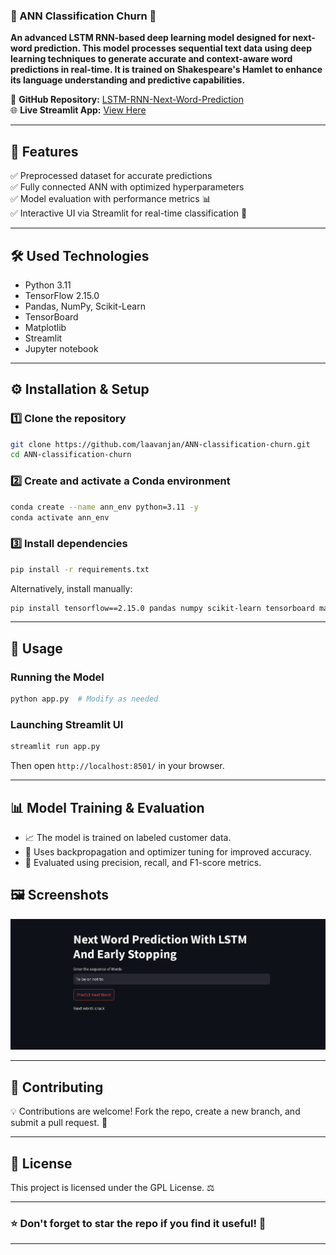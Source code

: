
### **📌 ANN Classification Churn** 🚀  

**An advanced LSTM RNN-based deep learning model designed for next-word prediction. This model processes sequential text data using deep learning techniques to generate accurate and context-aware word predictions in real-time. It is trained on Shakespeare's Hamlet to enhance its language understanding and predictive capabilities.**  

🔗 **GitHub Repository:** [LSTM-RNN-Next-Word-Prediction](https://github.com/laavanjan/LSTM-RNN-Next-Word-Prediction)  
🌐 **Live Streamlit App:** [View Here](https://lstm-rnn-next-word-prediction-maccjvzsqpjngzjehhaj7r.streamlit.app/)  

---

## **📂 Features**  

✅ Preprocessed dataset for accurate predictions  
✅ Fully connected ANN with optimized hyperparameters  
✅ Model evaluation with performance metrics 📊  
✅ Interactive UI via Streamlit for real-time classification 🎨  

---

## **🛠️ Used Technologies**

- Python 3.11  
- TensorFlow 2.15.0  
- Pandas, NumPy, Scikit-Learn  
- TensorBoard  
- Matplotlib  
- Streamlit
- Jupyter notebook  

---

## **⚙️ Installation & Setup**  

### **1️⃣ Clone the repository**  

```bash
git clone https://github.com/laavanjan/ANN-classification-churn.git
cd ANN-classification-churn
```

### **2️⃣ Create and activate a Conda environment**  

```bash
conda create --name ann_env python=3.11 -y
conda activate ann_env
```

### **3️⃣ Install dependencies**  

```bash
pip install -r requirements.txt
```

Alternatively, install manually:  

```bash
pip install tensorflow==2.15.0 pandas numpy scikit-learn tensorboard matplotlib streamlit ipykernel
```

---

## **🚀 Usage**  

### **Running the Model**  

```bash
python app.py  # Modify as needed
```

### **Launching Streamlit UI**  

```bash
streamlit run app.py
```

Then open `http://localhost:8501/` in your browser.  

---

## **📊 Model Training & Evaluation**  

- 📈 The model is trained on labeled customer data.  
- 🔄 Uses backpropagation and optimizer tuning for improved accuracy.  
- 🎯 Evaluated using precision, recall, and F1-score metrics.  


## **🖼️ Screenshots**  

![Model Output](img.png)  

---

## **🤝 Contributing**  

💡 Contributions are welcome! Fork the repo, create a new branch, and submit a pull request. 🚀  

---

## **📝 License**  

This project is licensed under the GPL License. ⚖️  

---

### ⭐ **Don't forget to star the repo if you find it useful!** 🌟  

---

